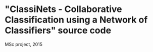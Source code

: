 # "ClassiNets - Collaborative Classification using a Network of Classifiers" source code

MSc project, 2015


